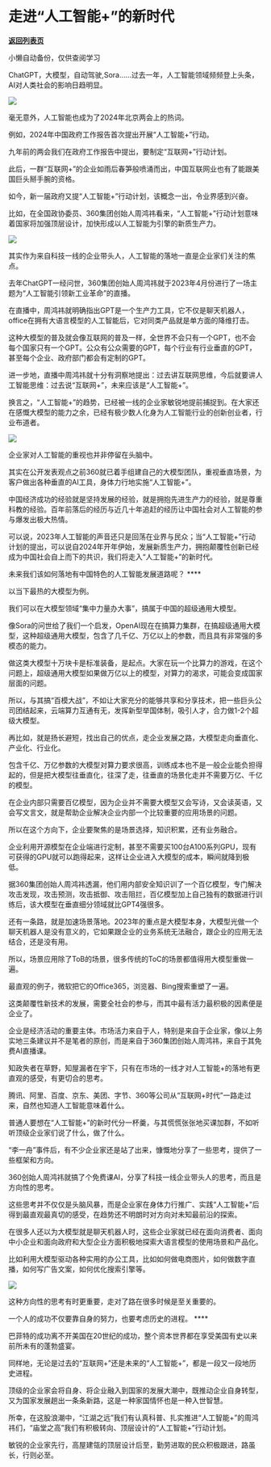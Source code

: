 # 走进“人工智能+”的新时代

[**返回列表页**](/gzh/政事堂2019)

小懒自动备份，仅供查阅学习

ChatGPT，大模型，自动驾驶,Sora……过去一年，人工智能领域频频登上头条，AI对人类社会的影响日趋明显。  

![](https://mmbiz.qpic.cn/mmbiz_png/rxhS23yu8cOScQN66cF0RS2CWnJJ4EG8ViatbB6d0Dq2EOhezRXLDLk3kINxuicILHHvIUmfw4RNIYBg3ESkZqvQ/640?wx_fmt=png&from;=appmsg)

毫无意外，人工智能也成为了2024年北京两会上的热词。

例如，2024年中国政府工作报告首次提出开展“人工智能+”行动。

九年前的两会我们在政府工作报告中提出，要制定“互联网+”行动计划。

此后，一群“互联网+”的企业如雨后春笋般喷涌而出，中国互联网业也有了能跟美国巨头掰手腕的资格。

如今，新一届政府又提“人工智能+”行动计划，该概念一出，令业界感到兴奋。

比如，在全国政协委员、360集团创始人周鸿祎看来，“人工智能+”行动计划意味着国家将加强顶层设计，加快形成以人工智能为引擎的新质生产力。

![](https://mmbiz.qpic.cn/mmbiz_png/rxhS23yu8cOScQN66cF0RS2CWnJJ4EG8Y7wwZZpE8znK2gRKrYnVUkq0mibp7dWziccgFc3MmXcibASGUErQtr5Ig/640?wx_fmt=png&from;=appmsg)

其实作为来自科技一线的企业带头人，人工智能的落地一直是企业家们关注的焦点。

去年ChatGPT一经问世，360集团创始人周鸿祎就于2023年4月份进行了一场主题为“人工智能引领新工业革命”的直播。

在直播中，周鸿祎就明确指出GPT是一个生产力工具，它不仅是聊天机器人，office在拥有大语言模型的人工智能后，它对同类产品就是单方面的降维打击。

这种大模型的普及就会像互联网的普及一样，全世界不会只有一个GPT，也不会每个国家只有一个GPT。公众有公众需要的GPT，每个行业有行业垂直的GPT，甚至每个企业、政府部门都会有定制的GPT。

进一步地，直播中周鸿祎就十分有洞察地提出：过去讲互联网思维，今后就要讲人工智能思维：过去说“互联网+”，未来应该是“人工智能+”。

换言之，“人工智能+”的趋势，已经被一线的企业家敏锐地提前捕捉到。在大家还在感慨大模型的能力之余，已经有极少数人化身为人工智能行业的创新创业者，行业布道者。

![](https://mmbiz.qpic.cn/mmbiz_png/rxhS23yu8cOScQN66cF0RS2CWnJJ4EG8WpG4CHXWCTmJuLNrwEWCibtoZMYMFdCj4zWGvfg0KLdI8jhkC5zN8hg/640?wx_fmt=png&from;=appmsg)

企业家对人工智能的重视也并非停留在头脑中。

其实在公开发表观点之前360就已着手组建自己的大模型团队，重视垂直场景，为客户做出各种垂直的AI工具，身体力行地实施“人工智能+”。

中国经济成功的经验就是坚持发展的经验，就是拥抱先进生产力的经验，就是尊重科教的经验。百年前落后的经历与近几十年追赶的经历让中国社会对人工智能的参与爆发出极大热情。

可以说，2023年人工智能的声音还只是回荡在业界与民众；当“人工智能+”行动计划的提出，可以说自2024年开年伊始，发展新质生产力，拥抱颠覆性创新已经成为中国社会自上而下的共识，我们将走入“人工智能+”的新时代。

未来我们该如何落地有中国特色的人工智能发展道路呢？ ****

以当下最热的大模型为例。

我们可以在大模型领域“集中力量办大事”，搞属于中国的超级通用大模型。

像Sora的问世给了我们一个启发，OpenAI现在在搞算力集群，在搞超级通用大模型，这种超级通用大模型，包含了几千亿、万亿以上的参数，而且具有非常强的多模态的能力。

做这类大模型十万块卡是标准装备，是起点。大家在玩一个比算力的游戏，在这个问题上，超级通用大模型如果做万亿以上的模型，对算力的渴求，可能会变成国家层面的问题。

所以，与其搞“百模大战”，不如让大家充分的能够共享和分享技术，把一些巨头公司团结起来，云端算力互通有无，发挥新型举国体制，吸引人才，合力做1-2个超级大模型。

再比如，就是扬长避短，找出自己的优点，走企业发展之路，大模型走向垂直化、产业化、行业化。

包含千亿、万亿参数的大模型对算力要求很高，训练成本也不是一般企业能负担得起的，但是把大模型往垂直化，往深了走，往垂直的场景化走并不需要万亿、千亿的模型。

在企业内部只需要百亿模型，因为企业并不需要大模型又会写诗，又会读英语，又会写文言文，就是帮助企业解决企业内部一个比较重要的应用场景的问题。

所以在这个方向下，企业要聚焦的是场景选择，知识积累，还有业务融合。

企业利用开源模型在企业端进行定制，甚至不需要买100台A100系列GPU，现有可获得的GPU就可以跑得起来，这样让企业进入大模型的成本，瞬间就降到极低。

据360集团创始人周鸿祎透漏，他们用内部安全知识训了一个百亿模型，专门解决攻击发现，攻击预测，攻击抵御、攻击阻拦，百亿模型加上自己独有的数据进行训练后，该大模型在垂直细分领域就比GPT4强很多。

还有一条路，就是加速场景落地。2023年的重点是大模型本身，大模型光做一个聊天机器人是没有意义的，它如果跟企业的业务系统无法融合，跟企业的应用无法结合，还是没有用。

所以，场景应用除了ToB的场景，很多传统的ToC的场景都值得用大模型重做一遍。

最直观的例子，微软把它的Office365，浏览器、Bing搜索重塑了一遍。

这类颠覆性新技术的发展，需要全社会的参与，而其中最有活力最积极的因素便是企业了。

企业是经济活动的重要主体。市场活力来自于人，特别是来自于企业家，像以上务实地三条建议并不是笔者的原创，而是来自于360集团创始人周鸿祎，来自于其免费AI直播课。

知政失者在草野，知屋漏者在宇下，只有在市场的一线才对人工智能+的落地有更直观的感受，有更切合的思考。

腾讯、阿里、百度、京东、美团、字节、360等公司从“互联网+时代”一路走过来，自然也知道人工智能意味着什么。

普通人要想在“人工智能+”的新时代分一杯羹，与其慌慌张张地买课加群，不如听听顶级企业家们说了什么，做了什么。

“李一舟”事件后，有不少企业家还是站了出来，慷慨地分享了一些思考，提供了一些框架和方向。

360创始人周鸿祎就搞了个免费课AI，分享了科技一线企业带头人的思考，而且是方向性的思考。

这些思考并不仅仅是头脑风暴，而是企业家在身体力行推广、实践“人工智能+”后得到最直观最真切的感受，在趋势还不明朗时对方向对未知最前沿的探索。

在很多人还以为大模型就是聊天机器人时，这些企业家就已经在面向消费者、面向中小企业和面向政府和大型企业方面积极地探索大语言模型的使用场景和产品化。

比如利用大模型驱动各种实用的办公工具，比如如何做电商图片，如何做数字直播，如何写广告文案，如何优化搜索引擎等。

![](https://mmbiz.qpic.cn/mmbiz_png/rxhS23yu8cOScQN66cF0RS2CWnJJ4EG87LposPCSLXVrSreQ8LOFctJyxezuDGpVKdEpFYtoP6Kan7dppIkicow/640?wx_fmt=png&from;=appmsg)

这种方向性的思考有时更重要，走对了路在很多时候是至关重要的。

一个人的成功不仅要靠自身的努力，也要考虑历史的进程。 ****

巴菲特的成功离不开美国在20世纪的成功，整个资本世界都在享受美国有史以来前所未有的蓬勃盛宴。

同样地，无论是过去的“互联网+”还是未来的“人工智能+”，都是一段又一段地历史进程。

顶级的企业家会将自身、将企业融入到国家的发展大潮中，既推动企业自身转型，又为国家发展趟出一条条新路，这是一种家国情怀也是一种入世智慧。

所幸，在这股浪潮中，“江湖之远”我们有认真科普、扎实推进“人工智能+”的周鸿祎们，“庙堂之高”我们有积极转向、顶层设计的“人工智能+”行动计划。

敏锐的企业家先行，高屋建瓴的顶层设计后至，勤劳进取的民众积极跟进，路虽长，行则必至。

